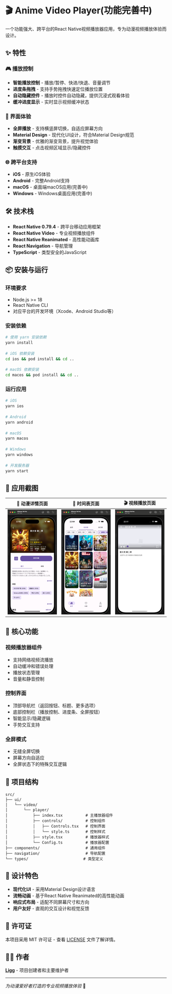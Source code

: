 # 🎬 Anime Video Player(功能完善中)

一个功能强大、跨平台的React Native视频播放器应用，专为动漫视频播放体验而设计。

## ✨ 特性

### 🎮 播放控制

- **智能播放控制** - 播放/暂停、快进/快退、音量调节
- **进度条拖拽** - 支持手势拖拽快速定位播放位置
- **自动隐藏控件** - 播放时控件自动隐藏，提供沉浸式观看体验
- **缓冲进度显示** - 实时显示视频缓冲状态

### 📱 界面体验

- **全屏播放** - 支持横竖屏切换，自适应屏幕方向
- **Material Design** - 现代化UI设计，符合Material Design规范
- **渐变背景** - 优雅的渐变背景，提升视觉体验
- **触摸交互** - 点击视频区域显示/隐藏控件

### 🌐 跨平台支持

- **iOS** - 原生iOS体验
- **Android** - 完整Android支持
- **macOS** - 桌面端macOS应用(完善中)
- **Windows** - Windows桌面应用(完善中)

## 🛠️ 技术栈

- **React Native 0.79.4** - 跨平台移动应用框架
- **React Native Video** - 专业视频播放组件
- **React Native Reanimated** - 高性能动画库
- **React Navigation** - 导航管理
- **TypeScript** - 类型安全的JavaScript

## 📦 安装与运行

### 环境要求

- Node.js >= 18
- React Native CLI
- 对应平台的开发环境（Xcode、Android Studio等）

### 安装依赖

```bash
# 使用 yarn 安装依赖
yarn install

# iOS 依赖安装
cd ios && pod install && cd ..

# macOS 依赖安装
cd macos && pod install && cd ..
```

### 运行应用

```bash
# iOS
yarn ios

# Android
yarn android

# macOS
yarn macos

# Windows
yarn windows

# 开发服务器
yarn start
```

## 📸 应用截图

<div align="center">

|                          📱 动漫详情页面                           |                             📅 时间表页面                             |                           🎬 视频播放页面                           |
|:------------------------------------------------------------:|:----------------------------------------------------------------:|:-------------------------------------------------------------:|
| <img src="readme/image/data.png" width="250" alt="动漫详情页面" /> | <img src="readme/image/schedules.png" width="250" alt="时间表页面" /> | <img src="readme/image/video.png" width="250" alt="视频播放页面" /> |

</div>

## 🎯 核心功能

### 视频播放器组件

- 支持网络视频流播放
- 自动缓冲和错误处理
- 播放状态管理
- 音量和静音控制

### 控制界面

- 顶部导航栏（返回按钮、标题、更多选项）
- 底部控制栏（播放控制、进度条、全屏按钮）
- 智能显示/隐藏逻辑
- 手势交互支持

### 全屏模式

- 无缝全屏切换
- 屏幕方向自适应
- 全屏状态下的特殊交互逻辑

## 📁 项目结构

```
src/
├── ui/
│   └── video/
│       └── player/
│           ├── index.tsx          # 主播放器组件
│           ├── controls/          # 控制组件
│           │   ├── Controls.tsx   # 控制界面
│           │   └── style.ts       # 控制样式
│           ├── style.tsx          # 播放器样式
│           └── Config.ts          # 播放器配置
├── components/                    # 通用组件
├── navigation/                    # 导航配置
└── types/                        # 类型定义
```

## 🎨 设计特色

- **现代化UI** - 采用Material Design设计语言
- **流畅动画** - 基于React Native Reanimated的高性能动画
- **响应式布局** - 适配不同屏幕尺寸和方向
- **用户友好** - 直观的交互设计和视觉反馈

## 📄 许可证

本项目采用 MIT 许可证 - 查看 [LICENSE](LICENSE) 文件了解详情。

## 👨‍💻 作者

**[Ligg](https://github.com/LiggMax)** - 项目创建者和主要维护者

---

*为动漫爱好者打造的专业视频播放体验* 🌟